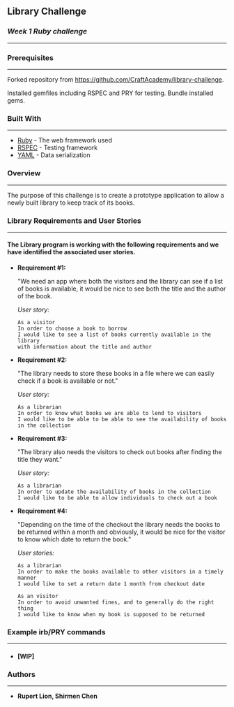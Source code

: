 ## **Library Challenge**
### *Week 1 Ruby challenge*
-------
### Prerequisites
-------
Forked repository from https://github.com/CraftAcademy/library-challenge.

Installed gemfiles including RSPEC and PRY for testing. Bundle installed gems.


### Built With
-------
* [Ruby](https://www.ruby-lang.org/en/) - The web framework used
* [RSPEC](http://rspec.info/) - Testing framework
* [YAML](http://yaml.org/) - Data serialization


### **Overview**
-------
The purpose of this challenge is to create a prototype application to allow a newly built library to keep track of its books.


### **Library Requirements and User Stories**
-------
#### The Library program is working with the following requirements and we have identified the associated user stories.

* **Requirement #1:** 

  "We need an app where both the visitors and the library can see if a list of books is available, it would be nice to see both the title and the author of the book. 

  *User story:*
  ```
  As a visitor
  In order to choose a book to borrow
  I would like to see a list of books currently available in the library
  with information about the title and author
  ```

* **Requirement #2:** 

  "The library needs to store these books in a file where we can easily check if a book is available or not." 

  *User story:*
  ```
  As a librarian
  In order to know what books we are able to lend to visitors
  I would like to be able to be able to see the availability of books in the collection
  ```

* **Requirement #3:** 

  "The library also needs the visitors to check out books after finding the title they want." 

  *User story:*
  ```
  As a librarian
  In order to update the availability of books in the collection
  I would like to be able to allow individuals to check out a book
  ```

* **Requirement #4:** 

  "Depending on the time of the checkout the library needs the books to be returned within a month and obviously, it would be nice for the visitor to know which date to return the book."

  *User stories:*
  ```
  As a librarian
  In order to make the books available to other visitors in a timely manner
  I would like to set a return date 1 month from checkout date
  ```

  ```
  As an visitor
  In order to avoid unwanted fines, and to generally do the right thing
  I would like to know when my book is supposed to be returned
  ```


### **Example irb/PRY commands**
-------
* #### **[WIP]**


### **Authors**
-------
* **Rupert Lion, Shirmen Chen**